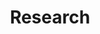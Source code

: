---
layout: page
title: Research
permalink: /research/
description: Information coming soon!
nav: true
nav_order: 2
# display_categories: [work, fun]
horizontal: false
---
